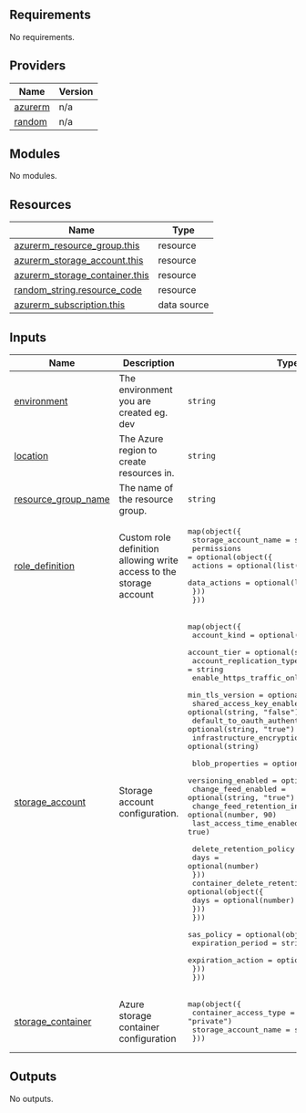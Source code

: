 <!-- BEGIN_TF_DOCS -->
## Requirements

No requirements.

## Providers

| Name | Version |
|------|---------|
| <a name="provider_azurerm"></a> [azurerm](#provider\_azurerm) | n/a |
| <a name="provider_random"></a> [random](#provider\_random) | n/a |

## Modules

No modules.

## Resources

| Name | Type |
|------|------|
| [azurerm_resource_group.this](https://registry.terraform.io/providers/hashicorp/azurerm/latest/docs/resources/resource_group) | resource |
| [azurerm_storage_account.this](https://registry.terraform.io/providers/hashicorp/azurerm/latest/docs/resources/storage_account) | resource |
| [azurerm_storage_container.this](https://registry.terraform.io/providers/hashicorp/azurerm/latest/docs/resources/storage_container) | resource |
| [random_string.resource_code](https://registry.terraform.io/providers/hashicorp/random/latest/docs/resources/string) | resource |
| [azurerm_subscription.this](https://registry.terraform.io/providers/hashicorp/azurerm/latest/docs/data-sources/subscription) | data source |

## Inputs

| Name | Description | Type | Default | Required |
|------|-------------|------|---------|:--------:|
| <a name="input_environment"></a> [environment](#input\_environment) | The environment you are created eg. dev | `string` | `"dev"` | no |
| <a name="input_location"></a> [location](#input\_location) | The Azure region to create resources in. | `string` | `"uksouth"` | no |
| <a name="input_resource_group_name"></a> [resource\_group\_name](#input\_resource\_group\_name) | The name of the resource group. | `string` | `"tfstate"` | no |
| <a name="input_role_definition"></a> [role\_definition](#input\_role\_definition) | Custom role definition allowing write access to the storage account | <pre>map(object({<br>    storage_account_name = string<br>        permissions = optional(object({<br>            actions = optional(list(string))<br>            data_actions = optional(list(string))<br>        }))<br>    }))</pre> | `{}` | no |
| <a name="input_storage_account"></a> [storage\_account](#input\_storage\_account) | Storage account configuration. | <pre>map(object({<br>    account_kind                      = optional(string)<br>    account_tier                      = optional(string, "Standard")<br>    account_replication_type          = string<br>    enable_https_traffic_only         = optional(string)<br>    min_tls_version                   = optional(string)<br>    shared_access_key_enabled         = optional(string, "false")<br>    default_to_oauth_authentication   = optional(string, "true")<br>    infrastructure_encryption_enabled = optional(string)<br><br>    blob_properties = optional(object({<br>      versioning_enabled            = optional(string, "true")<br>      change_feed_enabled           = optional(string, "true")<br>      change_feed_retention_in_days = optional(number, 90)<br>      last_access_time_enabled      = optional(string, true)<br><br>      delete_retention_policy = optional(object({<br>        days = optional(number)<br>      }))<br>      container_delete_retention_policy = optional(object({<br>        days = optional(number)<br>      }))<br>    }))<br>    sas_policy = optional(object({<br>      expiration_period = string<br>      expiration_action = optional(string, "Log")<br>    }))<br>  }))</pre> | n/a | yes |
| <a name="input_storage_container"></a> [storage\_container](#input\_storage\_container) | Azure storage container configuration | <pre>map(object({<br>    container_access_type = optional(string, "private")<br>    storage_account_name  = string<br>  }))</pre> | `{}` | no |

## Outputs

No outputs.
<!-- END_TF_DOCS -->